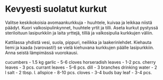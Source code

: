 # Kevyesti suolatut kurkut

Valitse keskikokoisia avomaankurkkuja - huuhtele, kuivaa ja leikkaa niistä päädyt. Kuori valkosipulinkynnet, huuhtele yrtit ja tilli. Aseta kurkut pystyssä steriloituun lasipurkkiin ja laita yrttejä, tilliä ja valkosipulia kurkkujen väliin. 

Kattilassa yhdistä vesi, suola, pippuri, neilikka ja laakerinlehdet. Kiehauta liemi ja kaada (varovasti!) se vielä kiehuvana kurkkujen päälle lasipurkkiin. Anna seistä lämpimässä vuorokausi.

cucumbers - 1.5 kg
garlic - 5-6 cloves
horseradish leaves - 1-2 pcs.
cherry leaves - 3 pcs.
currant leaves - 5-6 pcs.
dill - 3 branches
drinking water - 2 l
salt - 2 tbsp. l.
allspice - 8-10 pcs.
cloves - 3-4 buds
bay leaf - 3-4 pcs.